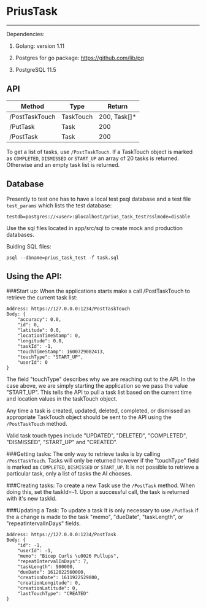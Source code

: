 # PriusTask
---
Dependencies:

  1. Golang: version 1.11

  2. Postgres for go package: https://github.com/lib/pq

  3. PostgreSQL 11.5



## API
Method         | Type           | Return
-------------- | -------------- | --------------
/PostTaskTouch | TaskTouch      | 200, Task[]*
/PutTask       | Task           | 200
/PostTask      | Task           | 200          

To get a list of tasks, use `/PostTaskTouch`. If a TaskTouch object is marked as `COMPLETED`, `DISMISSED` or `START_UP` an array of 20 tasks is returned. Otherwise and an empty task list is returned.


## Database
Presently to test one has to have a local test psql database and a test file `test_params` which lists the test database:
```
testdb=postgres://<user>:@localhost/prius_task_test?sslmode=disable
```

Use the sql files located in app/src/sql to create mock and production databases.

Buiding SQL files:
```
psql --dbname=prius_task_test -f task.sql
```

## Using the API:

###Start up:
When the applications starts make a call /PostTaskTouch to retrieve the current task list:

```
Address: https://127.0.0.0:1234/PostTaskTouch
Body: {
    "accuracy": 0.0,
    "id": 0,
    "latitude": 0.0,
    "locationTimeStamp": 0,
    "longitude": 0.0,
    "taskId": -1,
    "touchTimeStamp": 1600729082413,
    "touchType": "START_UP",
    "userId": 0
}
```

The field "touchType" describes why we are reaching out to the API. In the case above, we are simply starting the application so we pass the value "START_UP". This tells the API to pull a task list based on the current time and location values in the taskTouch object.

Any time a task is created, updated, deleted, completed, or dismissed an appropriate TaskTouch object should be sent to the API using the `/PostTaskTouch` method.

Valid task touch types include "UPDATED", "DELETED", "COMPLETED", "DISMISSED", "START_UP" and "CREATED".

###Getting tasks:
The only way to retrieve tasks is by calling `/PostTaskTouch`. Tasks will only be returned however if the "touchType" field is marked as `COMPLETED`, `DISMISSED` or `START_UP`. It is not possible to retrieve a particular task, only a list of tasks the AI chooses.

###Creating tasks:
To create a new Task use the `/PostTask` method. When doing this, set the taskId=-1. Upon a successful call, the task is returned with it's new taskId.

###Updating a Task:
To update a task It is only necessary to use `/PutTask` if the a change is made to the task "memo", "dueDate", "taskLength", or "repeatIntervalInDays" fields.

```
Address: https://127.0.0.0:1234/PostTask
Body: {
	"id": -1,
	"userId": -1,
	"memo": "Bicep Curls \u0026 Pullups",
	"repeatIntervalInDays": 7,
	"taskLength": 900000,
	"dueDate": 1612022560000,
	"creationDate": 1611922529000,
	"creationLongitude": 0,
	"creationLatitude": 0,
	"lastTouchType": "CREATED"
}
```